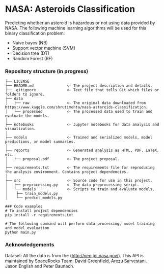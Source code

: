 # NASA: Asteroids Classification

Predicting whether an asteroid is hazardous or not using data provided by NASA.
The following machine learning algorithms will be used for this binary classification problem:
- Naive bayes (NB)
- Support vector machine (SVM)
- Decision tree (DT)
- Random Forest (RF)

### Repository structure (in progress)
```
├── LICENSE
├── README.md               <- The project description and details.
├── .gitignore              <- Text file that tells Git which files or folders to ignore.
├── data
│   ├── raw                 <- The original data downloaded from https://www.kaggle.com/shrutimehta/nasa-asteroids-classification.
│   └── processed           <- The processed data used to train and evaluate the models.
│
├── notebooks               <- Jupyter notebooks for data analysis and visualization.
│
├── models                  <- Trained and serialized models, model predictions, or model summaries.
│
├── reports                 <- Generated analysis as HTML, PDF, LaTeX, etc.
│   └── proposal.pdf        <- The project proposal.
│
├── requirements.txt        <- The requirements file for reproducing the analysis environment. Contains project dependencies.
│
├── src                     <- Source code for use in this project.
│   ├── preprocessing.py    <- The data preprocessing script.
│   └── models              <- Scripts to train and evaluate models.
│    ├── train_models.py
│    └── predict_models.py
```

```
### Code examples
# To install project dependencies
pip install -r requirements.txt

# The following command will perform data processing, model training and model evaluation
python main.py
```



### Acknowledgements

Dataset: All the data is from the (http://neo.jpl.nasa.gov/). This API is maintained by SpaceRocks Team: David Greenfield, Arezu Sarvestani, Jason English and Peter Baunach.
